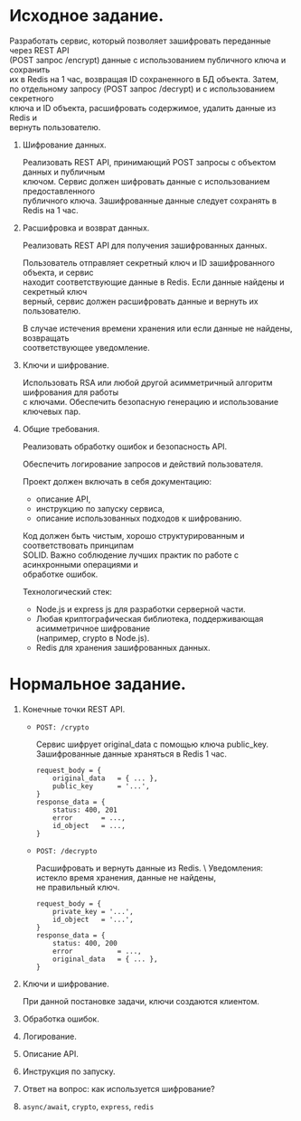 
# Исходное задание.

Разработать сервис, который позволяет зашифровать переданные через REST API \
(POST запрос /encrypt) данные с использованием публичного ключа и сохранить \
их в Redis на 1 час, возвращая ID сохраненного в БД объекта. Затем, \
по отдельному запросу (POST запрос /decrypt) и с использованием секретного \
ключа и ID объекта, расшифровать содержимое, удалить данные из Redis и \
вернуть пользователю.

1. Шифрование данных.

    Реализовать REST API, принимающий POST запросы с объектом данных и публичным \
    ключом. Сервис должен шифровать данные с использованием предоставленного \
    публичного ключа. Зашифрованные данные следует сохранять в Redis на 1 час.

2. Расшифровка и возврат данных.

    Реализовать REST API для получения зашифрованных данных. 

    Пользователь отправляет секретный ключ и ID зашифрованного объекта, и сервис \
    находит соответствующие данные в Redis. Если данные найдены и секретный ключ \
    верный, сервис должен расшифровать данные и вернуть их пользователю.

    В случае истечения времени хранения или если данные не найдены, возвращать \
    соответствующее уведомление.

3. Ключи и шифрование.

    Использовать RSA или любой другой асимметричный алгоритм шифрования для работы \
    с ключами. Обеспечить безопасную генерацию и использование ключевых пар.

4. Общие требования.

    Реализовать обработку ошибок и безопасность API.

    Обеспечить логирование запросов и действий пользователя.

    Проект должен включать в себя документацию: 
    - описание API,
    - инструкцию по запуску сервиса,
    - описание использованных подходов к шифрованию.

    Код должен быть чистым, хорошо структурированным и соответствовать принципам \
    SOLID. Важно соблюдение лучших практик по работе с асинхронными операциями и \
    обработке ошибок.

    Технологический стек:
    - Node.js и express js для разработки серверной части.
    - Любая криптографическая библиотека, поддерживающая асимметричное шифрование \
        (например, crypto в Node.js).
    - Redis для хранения зашифрованных данных.

# Нормальное задание.

1. Конечные точки REST API.

    - `POST: /crypto`

        Сервис шифрует original_data с помощью ключа public_key. \
        Зашифрованные данные храняться в Redis 1 час.

        ```
        request_body = {  
            original_data   = { ... },
            public_key      = '...',
        }
        response_data = {
            status: 400, 201
            error       = ...,
            id_object   = ...,
        }
        ```

    - `POST: /decrypto`

        Расшифровать и вернуть данные из Redis. \ 
        Уведомления: истекло время хранения, данные не найдены, \
        не правильный ключ.

        ```
        request_body = {  
            private_key = '...',
            id_object   = '...',
        }
        response_data = {
            status: 400, 200
            error           = ...,
            original_data   = { ... },
        }
        ```
        
2. Ключи и шифрование.

    При данной постановке задачи, ключи создаются клиентом.

3. Обработка ошибок.

4. Логирование.

5. Описание API.

6. Инструкция по запуску.

7. Ответ на вопрос: как используется шифрование?

8. `async/await`, `crypto`, `express`, `redis`
